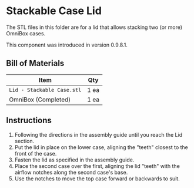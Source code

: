 # Stackable Case Lid

The STL files in this folder are for a lid that allows stacking two (or more) OmniBox cases.

This component was introduced in version 0.9.8.1.

## Bill of Materials

| Item | Qty |
|------|-----|
| `Lid - Stackable Case.stl` | 1 ea |
| OmniBox (Completed) | 1 ea |

## Instructions

1. Following the directions in the assembly guide until you reach the Lid section.
2. Put the lid in place on the lower case, aligning the "teeth" closest to the front of the case.
3. Fasten the lid as specified in the assembly guide.
4. Place the second case over the first, aligning the lid "teeth" with the airflow notches along the second case's base.
5. Use the notches to move the top case forward or backwards to suit.